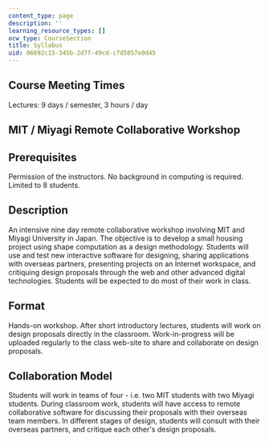```yaml
---
content_type: page
description: ''
learning_resource_types: []
ocw_type: CourseSection
title: Syllabus
uid: 06692c15-345b-2d7f-49cd-c7d5857e0d45
---
```


Course Meeting Times
--------------------

Lectures: 9 days / semester, 3 hours / day

MIT / Miyagi Remote Collaborative Workshop
------------------------------------------

Prerequisites
-------------

Permission of the instructors. No background in computing is required. Limited to 8 students.

Description
-----------

An intensive nine day remote collaborative workshop involving MIT and Miyagi University in Japan. The objective is to develop a small housing project using shape computation as a design methodology. Students will use and test new interactive software for designing, sharing applications with overseas partners, presenting projects on an Internet workspace, and critiquing design proposals through the web and other advanced digital technologies. Students will be expected to do most of their work in class.

Format
------

Hands-on workshop. After short introductory lectures, students will work on design proposals directly in the classroom. Work-in-progress will be uploaded regularly to the class web-site to share and collaborate on design proposals.

Collaboration Model
-------------------

Students will work in teams of four - i.e. two MIT students with two Miyagi students. During classroom work, students will have access to remote collaborative software for discussing their proposals with their overseas team members. In different stages of design, students will consult with their overseas partners, and critique each other's design proposals.